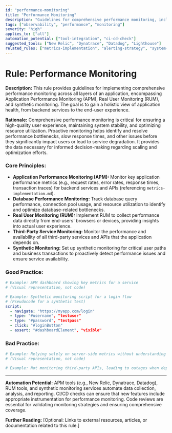 ```yaml
---
id: "performance-monitoring"
title: "Performance Monitoring"
description: "Guidelines for comprehensive performance monitoring, including APM, RUM, and synthetic monitoring."
tags: ["observability", "performance", "monitoring"]
severity: "high"
applies_to: ["all"]
automation_potential: ["tool-integration", "ci-cd-check"]
suggested_tools: ["New Relic", "Dynatrace", "Datadog", "Lighthouse"]
related_rules: ["metrics-implementation", "alerting-strategy", "system-scalability"]
---
```


# Rule: Performance Monitoring

**Description:** This rule provides guidelines for implementing comprehensive performance monitoring across all layers of an application, encompassing Application Performance Monitoring (APM), Real User Monitoring (RUM), and synthetic monitoring. The goal is to gain a holistic view of application health, from backend services to the end-user experience.

**Rationale:** Comprehensive performance monitoring is critical for ensuring a high-quality user experience, maintaining system stability, and optimizing resource utilization. Proactive monitoring helps identify and resolve performance bottlenecks, slow response times, and other issues before they significantly impact users or lead to service degradation. It provides the data necessary for informed decision-making regarding scaling and optimization efforts.

### Core Principles:
- **Application Performance Monitoring (APM):** Monitor key application performance metrics (e.g., request rates, error rates, response times, transaction traces) for backend services and APIs (referencing `metrics-implementation.md`).
- **Database Performance Monitoring:** Track database query performance, connection pool usage, and resource utilization to identify and optimize database-related bottlenecks.
- **Real User Monitoring (RUM):** Implement RUM to collect performance data directly from end-users' browsers or devices, providing insights into actual user experience.
- **Third-Party Service Monitoring:** Monitor the performance and availability of all third-party services and APIs that the application depends on.
- **Synthetic Monitoring:** Set up synthetic monitoring for critical user paths and business transactions to proactively detect performance issues and ensure service availability.

### Good Practice:
```yaml
# Example: APM dashboard showing key metrics for a service
# (Visual representation, not code)

# Example: Synthetic monitoring script for a login flow
# (Pseudocode for a synthetic test)
script:
  - navigate: "https://myapp.com/login"
  - type: "#username", "testuser"
  - type: "#password", "testpass"
  - click: "#loginButton"
  - assert: "#dashboardElement", "visible"
```

### Bad Practice:
```yaml
# Example: Relying solely on server-side metrics without understanding user experience
# (Visual representation, not code)

# Example: Not monitoring third-party APIs, leading to outages when dependencies fail silently
```

---

**Automation Potential:** APM tools (e.g., New Relic, Dynatrace, Datadog), RUM tools, and synthetic monitoring services automate data collection, analysis, and reporting. CI/CD checks can ensure that new features include appropriate instrumentation for performance monitoring. Code reviews are essential for validating monitoring strategies and ensuring comprehensive coverage.

**Further Reading:** [Optional: Links to external resources, articles, or documentation related to this rule.]
